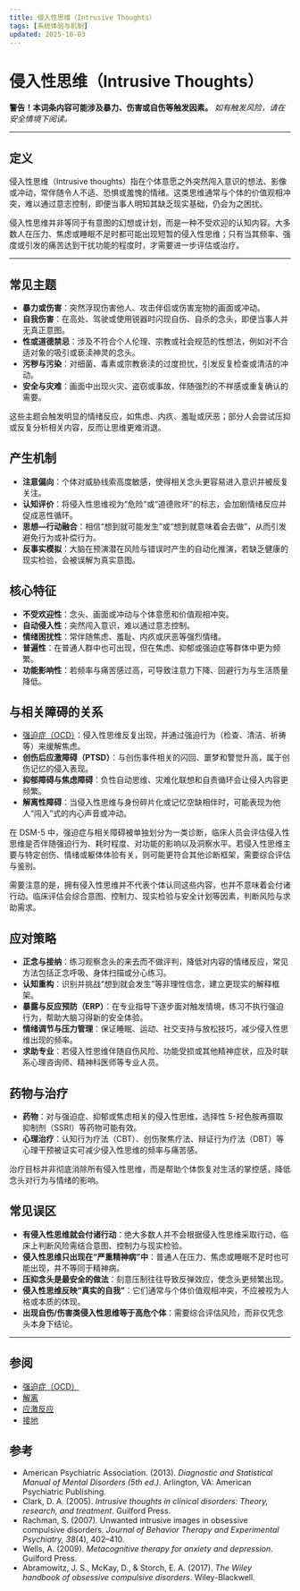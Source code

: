 ```yaml
---
title: 侵入性思维（Intrusive Thoughts）
tags: [系统体验与机制]
updated: 2025-10-03
---
```


# 侵入性思维（Intrusive Thoughts）

**警告！本词条内容可能涉及暴力、伤害或自伤等触发因素。**
*如有触发风险，请在安全情境下阅读。*

---

## 定义

侵入性思维（Intrusive thoughts）指在个体意愿之外突然闯入意识的想法、影像或冲动，常伴随令人不适、恐惧或羞愧的情绪。这类思维通常与个体的价值观相冲突，难以通过意志控制，即便当事人明知其缺乏现实基础，仍会为之困扰。

侵入性思维并非等同于有意图的幻想或计划，而是一种不受欢迎的认知内容。大多数人在压力、焦虑或睡眠不足时都可能出现短暂的侵入性思维；只有当其频率、强度或引发的痛苦达到干扰功能的程度时，才需要进一步评估或治疗。

---

## 常见主题

* **暴力或伤害**：突然浮现伤害他人、攻击伴侣或伤害宠物的画面或冲动。
* **自我伤害**：在高处、驾驶或使用锐器时闪现自伤、自杀的念头，即便当事人并无真正意图。
* **性或道德禁忌**：涉及不符合个人伦理、宗教或社会规范的性想法，例如对不合适对象的吸引或亵渎神灵的念头。
* **污秽与污染**：对细菌、毒素或宗教亵渎的过度担忧，引发反复检查或清洁的冲动。
* **安全与灾难**：画面中出现火灾、盗窃或事故，伴随强烈的不祥感或重复确认的需要。

这些主题会触发明显的情绪反应，如焦虑、内疚、羞耻或厌恶；部分人会尝试压抑或反复分析相关内容，反而让思维更难消退。

## 产生机制

* **注意偏向**：个体对威胁线索高度敏感，使得相关念头更容易进入意识并被反复关注。
* **认知评价**：将侵入性思维视为“危险”或“道德败坏”的标志，会加剧情绪反应并促成恶性循环。
* **思想—行动融合**：相信“想到就可能发生”或“想到就意味着会去做”，从而引发避免行为或补偿行为。
* **反事实模拟**：大脑在预演潜在风险与错误时产生的自动化推演，若缺乏健康的现实检验，会被误解为真实意图。

## 核心特征

* **不受欢迎性**：念头、画面或冲动与个体意愿和价值观相冲突。
* **自动侵入性**：突然闯入意识，难以通过意志控制。
* **情绪困扰性**：常伴随焦虑、羞耻、内疚或厌恶等强烈情绪。
* **普遍性**：在普通人群中也可出现，但在焦虑、抑郁或强迫症等群体中更为频繁。
* **功能影响性**：若频率与痛苦感过高，可导致注意力下降、回避行为与生活质量降低。

## 与相关障碍的关系

* [强迫症（OCD）](entries/OCD.md)：侵入性思维反复出现，并通过强迫行为（检查、清洁、祈祷等）来缓解焦虑。
* **创伤后应激障碍（PTSD）**：与创伤事件相关的闪回、噩梦和警觉升高，属于创伤记忆的侵入表现。
* **抑郁障碍与焦虑障碍**：负性自动思维、灾难化联想和自责循环会让侵入内容更频繁。
* **解离性障碍**：当侵入性思维与身份碎片化或记忆空缺相伴时，可能表现为他人“闯入”式的内心声音或冲动。

在 DSM-5 中，强迫症与相关障碍被单独划分为一类诊断，临床人员会评估侵入性思维是否伴随强迫行为、耗时程度、对功能的影响以及洞察水平。若侵入性思维主要与特定创伤、情绪或躯体体验有关，则可能更符合其他诊断框架，需要综合评估与鉴别。

需要注意的是，拥有侵入性思维并不代表个体认同这些内容，也并不意味着会付诸行动。临床评估会综合意图、控制力、现实检验与安全计划等因素，判断风险与求助需求。

## 应对策略

* **正念与接纳**：练习观察念头的来去而不做评判，降低对内容的情绪反应，常见方法包括正念呼吸、身体扫描或分心练习。
* **认知重构**：识别并挑战“想到就会发生”等非理性信念，建立更现实的解释框架。
* **暴露与反应预防（ERP）**：在专业指导下逐步面对触发情境，练习不执行强迫行为，帮助大脑习得新的安全体验。
* **情绪调节与压力管理**：保证睡眠、运动、社交支持与放松技巧，减少侵入性思维出现的频率。
* **求助专业**：若侵入性思维伴随自伤风险、功能受损或其他精神症状，应及时联系心理咨询师、精神科医师等专业人员。

## 药物与治疗

* **药物**：对与强迫症、抑郁或焦虑相关的侵入性思维，选择性 5-羟色胺再摄取抑制剂（SSRI）等药物可能有效。
* **心理治疗**：认知行为疗法（CBT）、创伤聚焦疗法、辩证行为疗法（DBT）等心理干预被证实可减少侵入性思维的频率与痛苦感。

治疗目标并非彻底消除所有侵入性思维，而是帮助个体恢复对生活的掌控感，降低念头对行为与情绪的影响。

## 常见误区

* **有侵入性思维就会付诸行动**：绝大多数人并不会根据侵入性思维采取行动，临床上判断风险需结合意图、控制力与现实检验。
* **侵入性思维只出现在“严重精神病”中**：普通人在压力、焦虑或睡眠不足时也可能出现，并不等同于精神病。
* **压抑念头是最安全的做法**：刻意压制往往导致反弹效应，使念头更频繁出现。
* **侵入性思维反映“真实的自我”**：它们通常与个体价值观相冲突，不应被视为人格或本质的体现。
* **出现自伤/伤害类侵入性思维等于高危个体**：需要综合评估风险，而非仅凭念头本身下结论。

---

## 参阅

* [强迫症（OCD）](entries/OCD.md)
* [解离](entries/Dissociation.md)
* [应激反应](entries/Stress-Response.md)
* [接地](entries/Grounding.md)

## 参考

* American Psychiatric Association. (2013). *Diagnostic and Statistical Manual of Mental Disorders (5th ed.)*. Arlington, VA: American Psychiatric Publishing.
* Clark, D. A. (2005). *Intrusive thoughts in clinical disorders: Theory, research, and treatment*. Guilford Press.
* Rachman, S. (2007). Unwanted intrusive images in obsessive compulsive disorders. *Journal of Behavior Therapy and Experimental Psychiatry, 38*(4), 402–410.
* Wells, A. (2009). *Metacognitive therapy for anxiety and depression*. Guilford Press.
* Abramowitz, J. S., McKay, D., & Storch, E. A. (2017). *The Wiley handbook of obsessive compulsive disorders*. Wiley-Blackwell.
